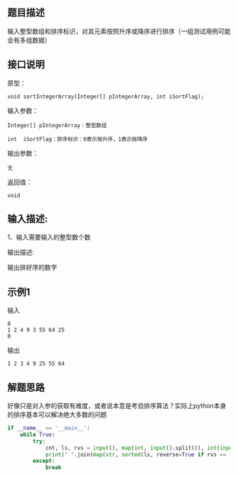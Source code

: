 ## 题目描述

输入整型数组和排序标识，对其元素按照升序或降序进行排序（一组测试用例可能会有多组数据）

## 接口说明

原型：

```text
void sortIntegerArray(Integer[] pIntegerArray, int iSortFlag);
```

输入参数：

```text
Integer[] pIntegerArray：整型数组

int  iSortFlag：排序标识：0表示按升序，1表示按降序
```

输出参数：

```text
无
```

返回值：

```text
void
```


## 输入描述:

1、输入需要输入的整型数个数

输出描述:

输出排好序的数字

## 示例1
输入
```text
8
1 2 4 9 3 55 64 25
0
```
输出
```text
1 2 3 4 9 25 55 64
```

## 解题思路

好像只是对入参的获取有难度，或者说本意是考验排序算法？实际上python本身的排序基本可以解决绝大多数的问题

```python
if __name__ == '__main__':
    while True:
        try:
            cnt, ls, rvs = input(), map(int, input().split()), int(input())
            print(" ".join(map(str, sorted(ls, reverse=True if rvs == 1 else False))))
        except:
            break
```